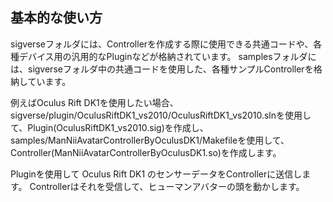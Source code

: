 基本的な使い方
-----------------

sigverseフォルダには、Controllerを作成する際に使用できる共通コードや、各種デバイス用の汎用的なPluginなどが格納されています。
samplesフォルダには、sigverseフォルダ中の共通コードを使用した、各種サンプルControllerを格納しています。

例えばOculus Rift DK1を使用したい場合、
sigverse/plugin/OculusRiftDK1_vs2010/OculusRiftDK1_vs2010.slnを使用して、Plugin(OculusRiftDK1_vs2010.sig)を作成し、
samples/ManNiiAvatarControllerByOculusDK1/Makefileを使用して、Controller(ManNiiAvatarControllerByOculusDK1.so)を作成します。

Pluginを使用して Oculus Rift DK1 のセンサーデータをControllerに送信します。
Controllerはそれを受信して、ヒューマンアバターの頭を動かします。

